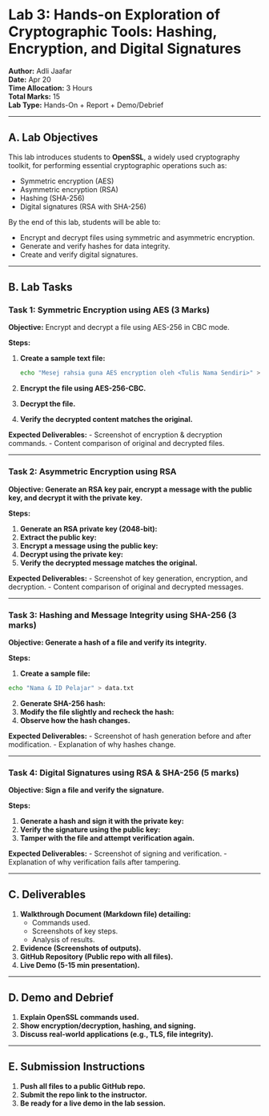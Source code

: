 # Lab 3: Hands-on Exploration of Cryptographic Tools: Hashing, Encryption, and Digital Signatures

**Author:** Adli Jaafar  
**Date:** Apr 20  
**Time Allocation:** 3 Hours  
**Total Marks:** 15  
**Lab Type:** Hands-On + Report + Demo/Debrief  

---

## A. Lab Objectives

This lab introduces students to **OpenSSL**, a widely used cryptography toolkit, for performing essential cryptographic operations such as:

- Symmetric encryption (AES)  
- Asymmetric encryption (RSA)  
- Hashing (SHA-256)  
- Digital signatures (RSA with SHA-256)

By the end of this lab, students will be able to:

- Encrypt and decrypt files using symmetric and asymmetric encryption.  
- Generate and verify hashes for data integrity.  
- Create and verify digital signatures.  

---

## B. Lab Tasks

### Task 1: Symmetric Encryption using AES (3 Marks)

**Objective:** Encrypt and decrypt a file using AES-256 in CBC mode.

**Steps:**

1. **Create a sample text file:**
   ```bash
   echo "Mesej rahsia guna AES encryption oleh <Tulis Nama Sendiri>" > rahsia.txt
   ```

2. **Encrypt the file using AES-256-CBC.**

3. **Decrypt the file.**

4. **Verify the decrypted content matches the original.**

**Expected Deliverables:**
    - Screenshot of encryption & decryption commands.
    - Content comparison of original and decrypted files.

---

### Task 2: Asymmetric Encryption using RSA
**Objective: Generate an RSA key pair, encrypt a message with the public key, and decrypt it with the private key.**

**Steps:**
1. **Generate an RSA private key (2048-bit):**
2. **Extract the public key:**
3. **Encrypt a message using the public key:**
4. **Decrypt using the private key:**
5. **Verify the decrypted message matches the original.**

**Expected Deliverables:**
    - Screenshot of key generation, encryption, and decryption.
    - Content comparison of original and decrypted messages.

---

### Task 3: Hashing and Message Integrity using SHA-256 (3 marks)
**Objective: Generate a hash of a file and verify its integrity.**

**Steps:**
1. **Create a sample file:**
```bash
echo "Nama & ID Pelajar" > data.txt
```
2. **Generate SHA-256 hash:**
3. **Modify the file slightly and recheck the hash:**
4. **Observe how the hash changes.**

**Expected Deliverables:**
    - Screenshot of hash generation before and after modification.
    - Explanation of why hashes change.


---

### Task 4: Digital Signatures using RSA & SHA-256 (5 marks)
**Objective: Sign a file and verify the signature.**

**Steps:**
1. **Generate a hash and sign it with the private key:**
2. **Verify the signature using the public key:**
3. **Tamper with the file and attempt verification again.**

**Expected Deliverables:**
    - Screenshot of signing and verification.
    - Explanation of why verification fails after tampering.

---

## C. Deliverables

1. **Walkthrough Document (Markdown file) detailing:**
    - Commands used.
    - Screenshots of key steps.
    - Analysis of results.
2. **Evidence (Screenshots of outputs).**
3. **GitHub Repository (Public repo with all files).**
4. **Live Demo (5-15 min presentation).**

---

## D. Demo and Debrief

1. **Explain OpenSSL commands used.**
2. **Show encryption/decryption, hashing, and signing.**
3. **Discuss real-world applications (e.g., TLS, file integrity).**

---

## E. Submission Instructions

1. **Push all files to a public GitHub repo.**
2. **Submit the repo link to the instructor.**
3. **Be ready for a live demo in the lab session.**